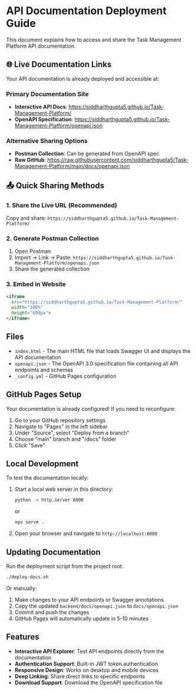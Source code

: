 # API Documentation Deployment Guide

This document explains how to access and share the Task Management Platform API documentation.

## 🌐 Live Documentation Links

Your API documentation is already deployed and accessible at:

### Primary Documentation Site
- **Interactive API Docs**: https://siddharthgupta5.github.io/Task-Management-Platform/
- **OpenAPI Specification**: https://siddharthgupta5.github.io/Task-Management-Platform/openapi.json

### Alternative Sharing Options
- **Postman Collection**: Can be generated from OpenAPI spec
- **Raw GitHub**: https://raw.githubusercontent.com/siddharthgupta5/Task-Management-Platform/main/docs/openapi.json

## 📤 Quick Sharing Methods

### 1. **Share the Live URL** (Recommended)
Copy and share: `https://siddharthgupta5.github.io/Task-Management-Platform/`

### 2. **Generate Postman Collection**
1. Open Postman
2. Import → Link → Paste: `https://siddharthgupta5.github.io/Task-Management-Platform/openapi.json`
3. Share the generated collection

### 3. **Embed in Website**
```html
<iframe 
  src="https://siddharthgupta5.github.io/Task-Management-Platform/" 
  width="100%" 
  height="600px">
</iframe>
```

## Files

- `index.html` - The main HTML file that loads Swagger UI and displays the API documentation
- `openapi.json` - The OpenAPI 3.0 specification file containing all API endpoints and schemas
- `_config.yml` - GitHub Pages configuration

## GitHub Pages Setup

Your documentation is already configured! If you need to reconfigure:

1. Go to your GitHub repository settings
2. Navigate to "Pages" in the left sidebar
3. Under "Source", select "Deploy from a branch"
4. Choose "main" branch and "/docs" folder
5. Click "Save"

## Local Development

To test the documentation locally:

1. Start a local web server in this directory:
   ```bash
   python -m http.server 8000
   ```
   or
   ```bash
   npx serve .
   ```

2. Open your browser and navigate to `http://localhost:8000`

## Updating Documentation

Run the deployment script from the project root:
```bash
./deploy-docs.sh
```

Or manually:
1. Make changes to your API endpoints or Swagger annotations
2. Copy the updated `backend/docs/openapi.json` to `docs/openapi.json`
3. Commit and push the changes
4. GitHub Pages will automatically update in 5-10 minutes

## Features

- **Interactive API Explorer**: Test API endpoints directly from the documentation
- **Authentication Support**: Built-in JWT token authentication
- **Responsive Design**: Works on desktop and mobile devices
- **Deep Linking**: Share direct links to specific endpoints
- **Download Support**: Download the OpenAPI specification file